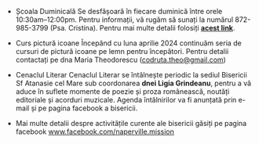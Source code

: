 * <label>Școala Duminicală</label> Se desfășoară în fiecare duminică între orele 10:30am–12:00pm. Pentru informații, vă rugăm să sunați la numărul 872-985-3799 (Psa. Cristina). Pentru mai multe detalii folosiți <a href="{{ site.baseurl }}/ro/scoala-duminicala.html"><strong>acest link</strong></a>.

* <label>Curs pictură icoane</label> Începând cu luna aprilie 2024 continuăm seria de cursuri de pictură icoane pe lemn pentru începători. Pentru detalii contactați pe dna Maria Theodorescu (<a href="mailto:codruta.theo@gmail.com">codruta.theo@gmail.com</a>)

* <label>Cenaclul Literar</label> Cenaclul Literar se întâlnește periodic la sediul Bisericii Sf Atanasie cel Mare sub coordonarea <strong>dnei Ligia Grindeanu</strong>, pentru a vă aduce în suflete momente de poezie și proza românească, noutăți editoriale și acorduri muzicale. Agenda întâlnirilor va fi anunțată prin e-mail și pe pagina facebook a bisericii.

* Mai multe detalii despre activitățile curente ale bisericii găsiți pe pagina facebook <a href="https://www.facebook.com/naperville.mission">www.facebook.com/naperville.mission</a>